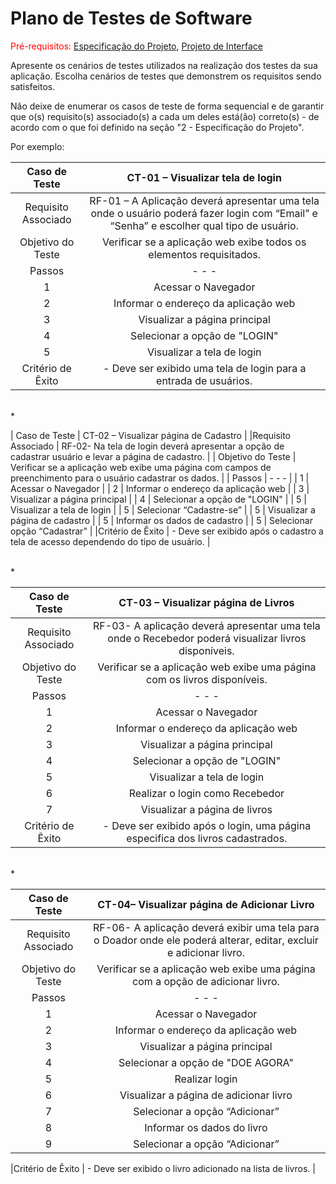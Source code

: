 # Plano de Testes de Software

<span style="color:red">Pré-requisitos: <a href="2-Especificação do Projeto.md"> Especificação do Projeto</a></span>, <a href="3-Projeto de Interface.md"> Projeto de Interface</a>

Apresente os cenários de testes utilizados na realização dos testes da sua aplicação. Escolha cenários de testes que demonstrem os requisitos sendo satisfeitos.

Não deixe de enumerar os casos de teste de forma sequencial e de garantir que o(s) requisito(s) associado(s) a cada um deles está(ão) correto(s) - de acordo com o que foi definido na seção "2 - Especificação do Projeto". 

Por exemplo:
 
| **Caso de Teste** 	| **CT-01 – Visualizar tela de login** 	|
|:---:	|:---:	|
|	Requisito Associado 	| RF-01 – A Aplicação deverá apresentar uma tela onde o usuário poderá fazer login com “Email” e “Senha” e escolher qual tipo de usuário.|
| Objetivo do Teste 	| Verificar se a aplicação web exibe todos os elementos requisitados. |
| Passos 	| -                     -                 -     | 
|    1   	|    Acessar o Navegador                        |
|    2    |    Informar o endereço da aplicação web       |
|    3    |    Visualizar a página principal              |
|    4    |    Selecionar a opção de "LOGIN"              |
|    5    |    Visualizar a tela de login                 |
|Critério de Êxito | - Deve ser exibido uma tela de login para a entrada de usuários. |

<br>*

| Caso de Teste 	| CT-02 – Visualizar página de Cadastro	|
|Requisito Associado | RF-02- Na tela de login deverá apresentar a opção de cadastrar usuário e levar a página de cadastro.  |
| Objetivo do Teste 	| Verificar se a aplicação web exibe uma página com campos de preenchimento para o usuário cadastrar os dados. |
| Passos 	| -                     -                 -     | 
|    1   	|    Acessar o Navegador                        |
|    2    |    Informar o endereço da aplicação web       |
|    3    |    Visualizar a página principal              |
|    4    |    Selecionar a opção de "LOGIN"              |
|    5    |    Visualizar a tela de login                 |
|    5    |    Selecionar “Cadastre-se”                   |
|    5    |    Visualizar a página de cadastro            |
|    5    |    Informar os dados de cadastro              |
|    5    |    Selecionar opção “Cadastrar”               |
|Critério de Êxito | - Deve ser exibido após o cadastro a tela de acesso dependendo do tipo de usuário. |

<br>*
 
 | **Caso de Teste** 	| **CT-03 – Visualizar página de Livros** 	|
|:---:	|:---:	|
|	Requisito Associado 	| RF-03- A aplicação deverá apresentar uma tela onde o Recebedor poderá visualizar livros disponíveis.|
| Objetivo do Teste 	| Verificar se a aplicação web exibe uma página com os livros disponíveis. |
| Passos 	| -                     -                 -     | 
|    1   	|    Acessar o Navegador                        |
|    2    |    Informar o endereço da aplicação web       |
|    3    |    Visualizar a página principal              |
|    4    |    Selecionar a opção de "LOGIN"              |
|    5    |    Visualizar a tela de login                 |
|    6    |    Realizar o login como Recebedor            |
|    7    |    Visualizar a página de livros              |
|Critério de Êxito | - Deve ser exibido após o login, uma página especifica dos livros cadastrados. |

<br>*

| **Caso de Teste** 	| **CT-04– Visualizar página de Adicionar Livro** 	|
|:---:	|:---:	|
|	Requisito Associado 	| RF-06- A aplicação deverá exibir uma tela para o Doador onde ele poderá alterar, editar, excluir e adicionar livro.|
| Objetivo do Teste 	| Verificar se a aplicação web exibe uma página com a opção de adicionar livro. |
| Passos 	| -                     -                 -     | 
|    1   	|    Acessar o Navegador                        |
|    2    |    Informar o endereço da aplicação web       |
|    3    |    Visualizar a página principal              |
|    4    |    Selecionar a opção de "DOE AGORA"          |
|    5    |    Realizar login                             |
|    6    |    Visualizar a página de adicionar livro     |
|    7    |    Selecionar a opção “Adicionar”             |
|    8    |    Informar os dados do livro                 |
|    9    |    Selecionar a opção “Adicionar”             |

|Critério de Êxito | - Deve ser exibido o livro adicionado na lista de livros. |


